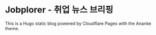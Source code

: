 # Jobplorer - 취업 뉴스 브리핑

This is a Hugo static blog powered by Cloudflare Pages with the Ananke theme.
